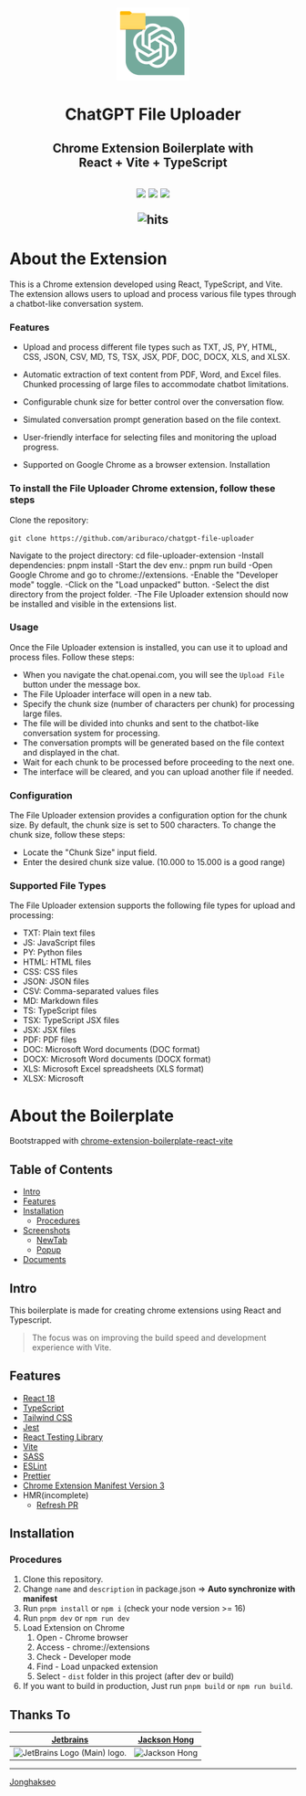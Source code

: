 <div align="center">
<img src="public/icon-128.png" alt="logo"/>
<h1> ChatGPT File Uploader</h1>  
<h2>Chrome Extension Boilerplate with<br/>React + Vite + TypeScript <h2>

![](https://img.shields.io/badge/React-61DAFB?style=flat-square&logo=react&logoColor=black)
![](https://img.shields.io/badge/Typescript-3178C6?style=flat-square&logo=typescript&logoColor=white)
![](https://badges.aleen42.com/src/vitejs.svg)

<img src="https://hits.seeyoufarm.com/api/count/incr/badge.svg?url=https://github.com/Jonghakseo/chrome-extension-boilerplate-react-viteFactions&count_bg=%23#222222&title_bg=%23#454545&title=😀&edge_flat=true" alt="hits"/>

</div>

# About the Extension

This is a Chrome extension developed using React, TypeScript, and Vite. The extension allows users to upload and process various file types through a chatbot-like conversation system.

### Features

- Upload and process different file types such as TXT, JS, PY, HTML, CSS, JSON, CSV, MD, TS, TSX, JSX, PDF, DOC, DOCX, XLS, and XLSX.

- Automatic extraction of text content from PDF, Word, and Excel files.
  Chunked processing of large files to accommodate chatbot limitations.

- Configurable chunk size for better control over the conversation flow.

- Simulated conversation prompt generation based on the file context.

- User-friendly interface for selecting files and monitoring the upload progress.

- Supported on Google Chrome as a browser extension.
  Installation

### To install the File Uploader Chrome extension, follow these steps

Clone the repository:

`git clone https://github.com/ariburaco/chatgpt-file-uploader`

Navigate to the project directory: cd file-uploader-extension
-Install dependencies: pnpm install
-Start the dev env.: pnpm run build
-Open Google Chrome and go to chrome://extensions.
-Enable the "Developer mode" toggle.
-Click on the "Load unpacked" button.
-Select the dist directory from the project folder.
-The File Uploader extension should now be installed and visible in the extensions list.

### Usage

Once the File Uploader extension is installed, you can use it to upload and process files. Follow these steps:

- When you navigate the chat.openai.com, you will see the `Upload File` button under the message box.
- The File Uploader interface will open in a new tab.
- Specify the chunk size (number of characters per chunk) for processing large files.
- The file will be divided into chunks and sent to the chatbot-like conversation system for processing.
- The conversation prompts will be generated based on the file context and displayed in the chat.
- Wait for each chunk to be processed before proceeding to the next one.
- The interface will be cleared, and you can upload another file if needed.

### Configuration

The File Uploader extension provides a configuration option for the chunk size. By default, the chunk size is set to 500 characters. To change the chunk size, follow these steps:

- Locate the "Chunk Size" input field.
- Enter the desired chunk size value. (10.000 to 15.000 is a good range)

### Supported File Types

The File Uploader extension supports the following file types for upload and processing:

- TXT: Plain text files
- JS: JavaScript files
- PY: Python files
- HTML: HTML files
- CSS: CSS files
- JSON: JSON files
- CSV: Comma-separated values files
- MD: Markdown files
- TS: TypeScript files
- TSX: TypeScript JSX files
- JSX: JSX files
- PDF: PDF files
- DOC: Microsoft Word documents (DOC format)
- DOCX: Microsoft Word documents (DOCX format)
- XLS: Microsoft Excel spreadsheets (XLS format)
- XLSX: Microsoft

# About the Boilerplate

Bootstrapped with [chrome-extension-boilerplate-react-vite](https://github.com/Jonghakseo/chrome-extension-boilerplate-react-vite)

## Table of Contents

- [Intro](#intro)
- [Features](#features)
- [Installation](#installation)
  - [Procedures](#procedures)
- [Screenshots](#screenshots)
  - [NewTab](#newtab)
  - [Popup](#popup)
- [Documents](#documents)

## Intro <a name="intro"></a>

This boilerplate is made for creating chrome extensions using React and Typescript.

> The focus was on improving the build speed and development experience with Vite.

## Features <a name="features"></a>

- [React 18](https://reactjs.org/)
- [TypeScript](https://www.typescriptlang.org/)
- [Tailwind CSS](https://tailwindcss.com/)
- [Jest](https://jestjs.io/)
- [React Testing Library](https://testing-library.com/docs/react-testing-library/intro/)
- [Vite](https://vitejs.dev/)
- [SASS](https://sass-lang.com/)
- [ESLint](https://eslint.org/)
- [Prettier](https://prettier.io/)
- [Chrome Extension Manifest Version 3](https://developer.chrome.com/docs/extensions/mv3/intro/)
- HMR(incomplete)
  - [Refresh PR](https://github.com/Jonghakseo/chrome-extension-boilerplate-react-vite/pull/25)

## Installation <a name="installation"></a>

### Procedures <a name="procedures"></a>

1. Clone this repository.
2. Change `name` and `description` in package.json => **Auto synchronize with manifest**
3. Run `pnpm install` or `npm i` (check your node version >= 16)
4. Run `pnpm dev` or `npm run dev`
5. Load Extension on Chrome
   1. Open - Chrome browser
   2. Access - chrome://extensions
   3. Check - Developer mode
   4. Find - Load unpacked extension
   5. Select - `dist` folder in this project (after dev or build)
6. If you want to build in production, Just run `pnpm build` or `npm run build`.

## Thanks To

| [Jetbrains](https://jb.gg/OpenSourceSupport)                                                                                               | [Jackson Hong](https://www.linkedin.com/in/j-acks0n/)                                            |
| ------------------------------------------------------------------------------------------------------------------------------------------ | ------------------------------------------------------------------------------------------------ |
| <img width="100" src="https://resources.jetbrains.com/storage/products/company/brand/logos/jb_beam.png" alt="JetBrains Logo (Main) logo."> | <img width="100" src='https://avatars.githubusercontent.com/u/23139754?v=4' alt='Jackson Hong'/> |

---

[Jonghakseo](https://nookpi.tistory.com/)
